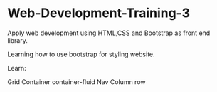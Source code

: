 # Web-Development-Training-3
Apply web development using HTML,CSS and Bootstrap as front end library.

Learning how to use bootstrap for styling website.

Learn:

  Grid
  Container
  container-fluid
  Nav
  Column
  row
  
